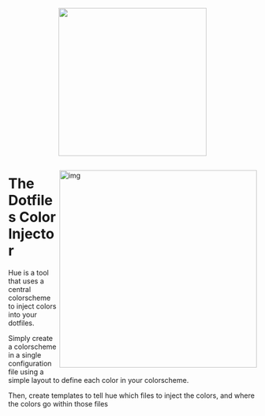 <p align="center">
  <img src="https://user-images.githubusercontent.com/49824803/186808032-c1f1011a-d8cd-4dd8-b69a-30860ba13ae5.png" width="300">
</p>

<h2 align="left">
</h1>

<img src="https://user-images.githubusercontent.com/49824803/186808895-477cb8f3-cc5f-4708-a8c3-c6b2ec720b9c.png" alt="img" align="right" width="400px">
 
# The Dotfiles Color Injector

Hue is a tool that uses a central colorscheme to inject colors into your dotfiles.

Simply create a colorscheme in a single configuration file using a simple layout to define each color in your colorscheme.

Then, create templates to tell hue which files to inject the colors, and where the colors go within those files
